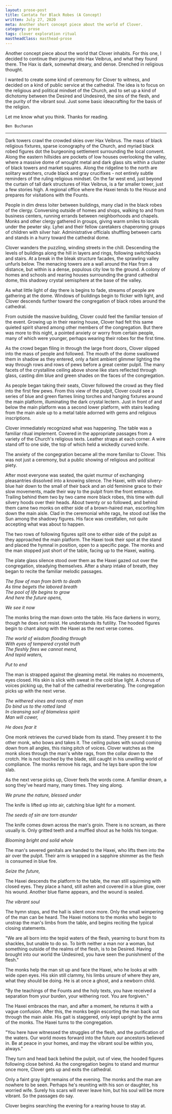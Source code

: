 ```yaml
---
layout: prose-post
title: Cantata for Black Robes (A Concept)
written: July 27, 2020
meta: Another short concept piece about the world of Clover.
category: prose
tags: clover exploration ritual
mastheadClass: masthead-prose
---
```


Another concept piece about the world that Clover inhabits. For this one, I decided to continue their journey into Hax Veibrus, and what they found there. The Hax is dark, somewhat dreary, and dense. Drenched in religious thought.

I wanted to create some kind of ceremony for Clover to witness, and decided on a kind of public service at the cathedral. The idea is to focus on the religious and political mindset of the Church, and to set up a kind of dichotomy between the Desired and Undesired, the sins of the flesh, and the purity of the vibrant soul. Just some basic ideacrafting for the basis of the religion.

Let me know what you think. Thanks for reading.

	Ben Buchanan

<hr>

Dark towers crawl the crowded skies over Hax Veibrus. The mass of black
religious fixtures, sparse iconography of the Church, and myriad black robed
figures dot the burgeoning settlement surrounding the local convent. Along the
eastern hillsides are pockets of low houses overlooking the valley, where a
massive dome of wrought metal and dark glass sits within a cluster of black
towers and market squares. Along the ridgeline to the north are solitary
watchers, crude black and gray crucifixes - not entirely subtle reminders of
the ruling religious mindset. On the far west end, just beyond the curtain of
tall dark structures of Hax Veibrus, is a far smaller tower, just a few
stories high. A regional office where the Haxei tends to the House and
prepares for visitations with the Founts.

People in dim dress loiter between buildings, many clad in the black robes of
the clergy. Conversing outside of homes and shops, walking to and from
business centers, running errands between neighborhoods and chapels. Monks and
other clergy gathered in groups, giving warm smiles to locals under the pewter
sky. Lyhei and their fellow caretakers chaperoning groups of children with
silver hair. Administrative officials shuffling between carts and stands in a
hurry toward the cathedral dome.

Clover wanders the puzzling, winding streets in the chill. Descending the
levels of buildings along the hill in layers and rings, following switchbacks
and stairs. At a break in the bleak structure facades, the sprawling valley
unfurls below. The menacing towers are a wall around the Hax from a distance,
but within is a dense, populous city low to the ground. A colony of homes and
schools and rearing houses surrounding the grand cathedral dome, this shadowy
crystal semisphere at the base of the valley.

As what little light of day there is begins to fade, streams of people are
gathering at the dome. Windows of buildings begin to flicker with light, and
Clover descends further toward the congregation of black robes around the
cathedral.

From outside the massive building, Clover could feel the familiar tension of
the event. Growing up in their rearing house, Clover had felt this same
quieted spirit shared among other members of the congregation. But there was
more to this night, a pointed anxiety or worry from certain people, many of
which were younger, perhaps wearing their robes for the first time.

As the crowd began filing in through the large front doors, Clover slipped
into the mass of people and followed. The mouth of the dome swallowed them in
shadow as they entered, only a faint ambient glimmer lighting the way through
rows and rows of pews before a great center pulpit. The many facets of the
crystalline ceiling above shone like stars reflected through glass, casting
dim blue and green shades on the faces of the congregation.

As people began taking their seats, Clover followed the crowd as they filed
into the first few pews. From this view of the pulpit, Clover could see a
series of blue and green flames lining torches and hanging fixtures around the
main platform, illuminating the dark crystal lectern. Just in front of and
below the main platform was a second lower platform, with stairs leading from
the main aisle up to a metal table adorned with gems and religious
inscriptions.

Clover immediately recognized what was happening. The table was a familiar
ritual implement. Covered in the appropriate passages from a variety of the
Church's religious texts. Leather straps at each corner. A wire stand off to
one side, the top of which held a wickedly curved knife.

The anxiety of the congegration became all the more familiar to Clover. This
was not just a ceremony, but a public showing of religious and political
piety.

After most everyone was seated, the quiet murmur of exchanging pleasantries
dissolved into a knowing silence. The Haxei, with wild silvery-blue hair down
to the small of their back and an old feminine grace to their slow movements,
made their way to the pulpit from the front entrance. Trailing behind them two
by two came more black robes, this time with dull silvery hoods over their
heads. About twenty or so followed, and behind them came two monks on either
side of a brown-haired man, escorting him down the main aisle. Clad in the
ceremonial white rags, he stood out like the Sun among the shadowy figures.
His face was crestfallen, not quite accepting what was about to happen.

The two rows of following figures split one to either side of the pulpit as
they approached the main platform. The Haxei took their spot at the stand and
placed the hymnal in position, open to a specific page. The monks and the man
stopped just short of the table, facing up to the Haxei, waiting.

The plate glass silence stood over them as the Haxei gazed out over the
congregation, steadying themselves. After a sharp intake of breath, they began
to recite the familiar melodic passages.

_The flow of man from birth to death_ <br>
_As time begets the labored breath_ <br>
_The pool of life begins to grow_ <br>
_And here the future opens,_

_We see it now_

The monks bring the man down onto the table. His face darkens in worry, though
he does not resist. He understands its futility. The hooded figures begin to
chant along with the Haxei as the next verse comes.

_The world of wisdom flooding through_ <br>
_With eyes of tempered crystal truth_ <br>
_The fleshly fires we cannot mend,_ <br>
_And tepid waters,_

_Put to end_

The man is strapped against the gleaming metal. He makes no movements, eyes
closed. His skin is slick with sweat in the cold blue light. A chorus of
voices picking up, the hall of the cathedral reverberating. The congregation
picks up with the next verse.

_The withered vines and roots of man_ <br>
_Do bind us to the rotted land_ <br>
_In cleansing soil of blameless spirit_ <br>
_Man will cower,_

_He does fear it_

One monk retrieves the curved blade from its stand. They present it to the
other monk, who bows and takes it. The ceiling pulses with sound coming down
from all angles, this rising pitch of voices. Clover watches as the monk
slices through the man's white rags, from the collar down to the crotch. He is
not touched by the blade, still caught in his unwilling world of compliance.
The monks remove his rags, and he lays bare upon the low slab.

As the next verse picks up, Clover feels the words come. A familiar dream, a
song they've heard many, many times. They sing along.

_We prune the nature, blessed under_

The knife is lifted up into air, catching blue light for a moment.

_The seeds of sin are torn asunder_

The knife comes down across the man's groin. There is no scream, as there
usually is. Only gritted teeth and a muffled shout as he holds his tongue.

_Blooming bright and solid whole_

The man's severed genitals are handed to the Haxei, who lifts them into the
air over the pulpit. Their arm is wrapped in a sapphire shimmer as the flesh
is consumed in blue fire.

_Seize the future,_

The Haxei descends the platform to the table, the man still squirming with
closed eyes. They place a hand, still ashen and covered in a blue glow, over
his wound. Another blue flame appears, and the wound is sealed.

_The vibrant soul_

The hymn stops, and the hall is silent once more. Only the small wimpering of
the man can be heard. The Haxei motions to the monks who begin to unstrap the
man's limbs from the table, and begins reciting the typical closing
statements.

"We are all born into the tepid waters of the flesh, yearning to burst from
its shackles, but unable to do so. To birth neither a man nor a woman, but
something outside of the realms of the flesh, is to be Desired. Having brought
into our world the Undesired, you have seen the punishment of the flesh."

The monks help the man sit up and face the Haxei, who he looks at with wide
open eyes. His skin still clammy, his limbs unsure of where they are, what
they should be doing. He is at once a ghost, and a newborn child.

"By the teachings of the Founts and the holy texts, you have received a
separation from your burden, your withering root. You are forgiven."

The Haxei embraces the man, and after a moment, he returns it with a vague
confusion. After this, the monks begin escorting the man back out through the
main aisle. His gait is staggered, only kept upright by the arms of the monks.
The Haxei turns to the congregation.

"You here have witnessed the struggles of the flesh, and the purification of
the waters. Our world moves forward into the future our ancestors believed in.
Be at peace in your homes, and may the vibrant soul be within you, always."

They turn and head back behind the pulpit, out of view, the hooded figures
following close behind. As the congregation begins to stand and murmur once
more, Clover gets up and exits the cathedral.

Only a faint gray light remains of the evening. The monks and the man are
nowhere to be seen. Perhaps he's reuniting with his son or daughter, his
worried wife. Surely his scars will never leave him, but his soul will be more
vibrant. So the passages do say.

Clover begins searching the evening for a rearing house to stay at.
